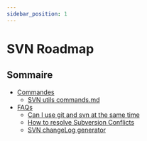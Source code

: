 ```yaml
---
sidebar_position: 1
---
```


SVN Roadmap
===========

## Sommaire

- [Commandes](./)
	+ [SVN utils commands.md](./Commandes/svn-utils-commands)
- [FAQs](./)
	+ [Can I use git and svn at the same time](./FAQ/Can-I-use-git-and-svn-at-the-same-time)
	+ [How to resolve Subversion Conflicts](./FAQ/How-to-resolve-Subversion-Conflicts)
    + [SVN changeLog generator](./SVN-changeLog-generator)
